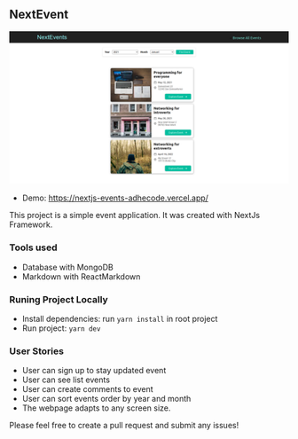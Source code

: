 ## NextEvent

![screenshot image](/screenshot.png)


- Demo: <https://nextjs-events-adhecode.vercel.app/>

This project is a simple event application. It was created with NextJs Framework.

### Tools used

- Database with MongoDB
- Markdown with ReactMarkdown

### Runing Project Locally

- Install dependencies: run `yarn install` in root project
- Run project: `yarn dev`

### User Stories

- User can sign up to stay updated event
- User can see list events
- User can create comments to event
- User can sort events order by year and month
- The webpage adapts to any screen size.

Please feel free to create a pull request and submit any issues!
